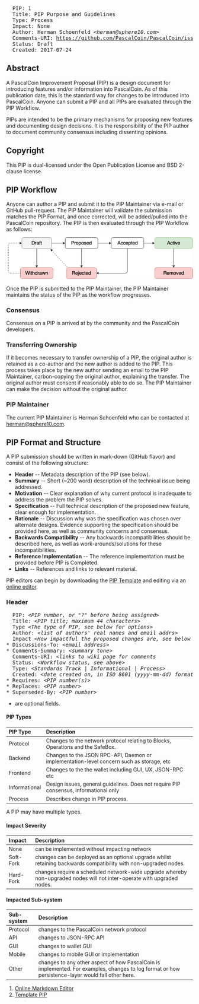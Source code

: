 <pre>
  PIP: 1
  Title: PIP Purpose and Guidelines
  Type: Process
  Impact: None
  Author: Herman Schoenfeld &lt;<i>herman@sphere10.com</i>&gt;
  Comments-URI: <a href ="https://github.com/PascalCoin/PascalCoin/issues/44">https://github.com/PascalCoin/PascalCoin/issues/44</a>
  Status: Draft
  Created: 2017-07-24 
</pre>

## Abstract

A PascalCoin Improvement Proposal (PIP) is a design document for introducing features and/or information into PascalCoin.  As of this publication date,  this is the standard way for changes to be introduced into PascalCoin. Anyone can submit a PIP and all PIPs are evaluated through the PIP Workflow.

PIPs are intended to be the primary mechanisms for proposing new features and documenting design decisions. It is the responsibility of the PIP author to document community consensus including dissenting opinions.


## Copyright

This PIP is dual-licensed under the Open Publication License and BSD 2-clause license.


## PIP Workflow
Anyone can author a PIP and submit it to the PIP Maintainer via e-mail or GitHub pull-request. The PIP Maintainer will validate the submission matches the PIP Format, and once corrected, will be added/pulled into the PascalCoin repository. The PIP is then evaluated through the PIP Workflow as follows:

![PIP Workflow](resources/PIP-0001/workflow.png "PIP WorkFlow")

Once the PIP is submitted to the PIP Maintainer, the PIP Maintainer maintains the status of the PIP as the workflow progresses.

### Consensus

Consensus on a PIP is arrived at by the community and the PascalCoin developers.

### Transferring Ownership

If it becomes necessary to transfer ownership of a PIP, the original author is retained as a co-author and the new author is added to the PIP. This process takes place by the new author sending an email to the PIP Maintainer, carbon-copying the original author, explaining the transfer. The original author must consent if reasonably able to do so. The PIP Maintainer can make the decision without the original author.

### PIP Maintainer

The current PIP Maintainer is Herman Schoenfeld who can be contacted at herman@sphere10.com.


## PIP Format and Structure
A PIP submission should be written in mark-down (GitHub flavor) and consist of the following structure:

 - <b>Header</b> -- Metadata description of the PIP (see below).
 - <b>Summary</b> -- Short (~200 word) description of the technical issue being addressed.
 - <b>Motivation</b> -- Clear explanation of why current protocol is inadequate to address the problem the PIP solves. 
 - <b>Specification</b> -- Full technical description of the proposed new feature, clear enough for implementation.
 - <b>Rationale</b> -- Discussion why was the specification was chosen over alternate designs. Evidence supporting the specification should be provided here, as well as community concerns and consensus.
 - <b>Backwards Compatibility</b> -- Any backwards incompatibilities should be described here, as well as work-arounds/solutions for these incompatibilities.
 - <b>Reference Implementation</b> -- The reference implementation must be provided before PIP is Completed.
 - <b>Links</b> -- References and links to relevant material.

PIP editors can begin by downloading the [PIP Template][2] and editing via an [online editor][1].

### Header 

<pre>
  PIP: &lt;<i>PIP number, or "?" before being assigned</i>&gt;
  Title: &lt;<i>PIP title; maximum 44 characters</i>&gt;
  Type &lt;<i>The type of PIP, see below for options</i>&gt;
  Author: &lt;<i>list of authors' real names and email addrs</i>&gt;
  Impact &lt;<i>How impactful the proposed changes are, see below for details. Format: Severity - Sub-System(s)</i>&gt;
* Discussions-To: &lt;<i>email address</i>&gt;
* Comments-Summary: &lt;<i>summary tone</i>&gt;
  Comments-URI: &lt;<i>links to wiki page for comments</i>
  Status: &lt;<i>Workflow status, see above</i>&gt;
  Type: &lt;<i>Standards Track | Informational | Process</i>&gt;
  Created: &lt;<i>date created on, in ISO 8601 (yyyy-mm-dd) format</i>&gt;
* Requires: &lt;<i>PIP number(s)</i>&gt;
* Replaces: &lt;<i>PIP number</i>&gt;
* Superseded-By: &lt;<i>PIP number</i>&gt;
</pre>

* are optional fields.


#### PIP Types

| PIP Type       | Description |
| :------------- | :-----------|
| Protocol       | Changes to the network protocol relating to Blocks, Operations and the  SafeBox. |
| Backend        | Changes to the JSON RPC-API, Daemon or implementation-level concern such as storage, etc |
| Frontend       | Changes to the the wallet including GUI, UX, JSON-RPC etc
| Informational  | Design issues, general guidelines. Does not require PIP consensus, informational only | 
| Process        | Describes change in PIP process. |

A PIP may have multiple types. 

#### Impact Severity

| Impact        | Description                      |
| :------------ | :------------------------------- |
| None          | can be implemented without impacting network |
| Soft-Fork     | changes can be deployed as an optional upgrade whilst retaining backwards compatibility with non-upgraded nodes. |
| Hard-Fork     | changes require a scheduled network-wide upgrade whereby non-upgraded nodes will not inter-operate with upgraded nodes. |


#### Impacted Sub-system

| Sub-system    | Description                                       |
| :------------ | :------------------------------------------------ |
| Protocol      | changes to the PascalCoin network protocol        |
| API           | changes to JSON-RPC API                           |
| GUI           | changes to wallet GUI                             |
| Mobile        | changes to mobile GUI or implementation           |
| Other         | changes to any other aspect of how PascalCoin is implemented. For examples, changes to log format or how persistence-layer would fall other here. |

1. [Online Markdown Editor][1]
2. [Template PIP][2]

[1]: https://jbt.github.io/markdown-editor/
[2]: https://github.com/PascalCoin/PascalCoin/blob/master/PIP/PIP-template.md
